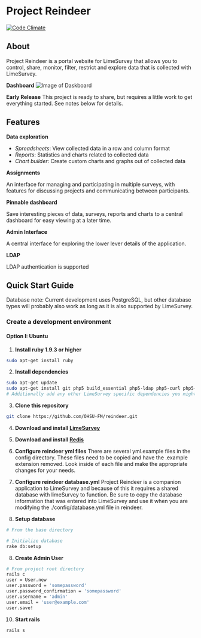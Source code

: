 # Project Reindeer

[![Code Climate](https://codeclimate.com/github/OHSU-FM/reindeer/badges/gpa.svg)](https://codeclimate.com/github/OHSU-FM/reindeer)

## About

Project Reindeer is a portal website for LimeSurvey that allows you to control, share, monitor, filter, restrict and explore data that is collected with LimeSurvey.

**Dashboard**
![Image of Daskboard](https://github.com/OHSU-FM/reindeer/blob/master/doc/dashboard.png)

**Early Release**
This project is ready to share, but requires a little work to get everything started. See notes below for details.

## Features

**Data exploration**

 - *Spreadsheets*: View collected data in a row and column format
 - *Reports*: Statistics and charts related to collected data
 - *Chart builder*: Create custom charts and graphs out of collected data

**Assignments**

An interface for managing and participating in multiple surveys, with features for discussing projects and communicating between participants.

**Pinnable dashboard**

Save interesting pieces of data, surveys, reports and charts to a central dashboard for easy viewing at a later time.

**Admin Interface**

A central interface for exploring the lower lever details of the application.

**LDAP**

LDAP authentication is supported


## Quick Start Guide

Database note: Current development uses PostgreSQL, but other database types will probably also work as long as it is also supported by LimeSurvey.

### Create a development environment

#### Option I: Ubuntu

1. **Install ruby 1.9.3 or higher**
```bash
sudo apt-get install ruby
```
2. **Install dependencies**
 ```bash
 sudo apt-get update
 sudo apt-get install git php5 build_essential php5-ldap php5-curl php5-pgsql apache2
 # Additionally add any other LimeSurvey specific dependencies you might have
 ```

3. **Clone this repository**
 ```bash
 git clone https://github.com/OHSU-FM/reindeer.git
 ```

4. **Download and install [LimeSurvey](https://www.limesurvey.org/en/#download)**

5. **Download and install [Redis](http://redis.io/topics/quickstart)**

6. **Configure reindeer yml files**
There are several yml.example files in the config directory. These files need to be copied and have the .example extension removed. Look inside of each file and make the appropriate changes for your needs.

7. **Configure reindeer database.yml**
Project Reindeer is a companion application to LimeSurvey and because of this it requires a shared database with limeSurvey to function. Be sure to copy the database information that was entered into LimeSurvey and use it when you are modifying the ./config/database.yml file in reindeer.

8. **Setup database**
```bash
# From the base directory

# Initialize database
rake db:setup
```
8. **Create Admin User**
```bash
# From project root directory
rails c
user = User.new
user.password = 'somepassword'
user.password_confirmation = 'somepassword'
user.username = 'admin'
user.email = 'user@example.com'
user.save!
```
10. **Start rails**
```bash
rails s
```

